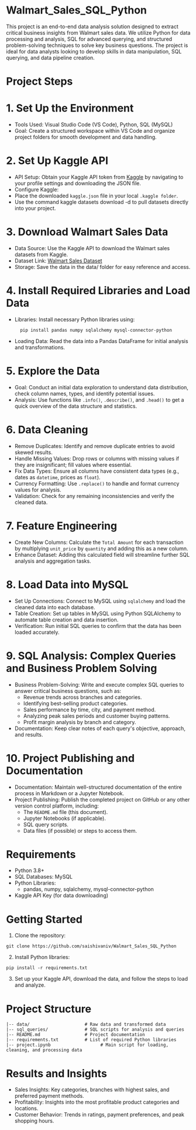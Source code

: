 #                                                                           Walmart_Sales_SQL_Python   

This project is an end-to-end data analysis solution designed to extract critical business insights from Walmart sales data. We utilize Python for data processing and analysis, SQL for advanced querying, and structured problem-solving techniques to solve key business questions. The project is ideal for data analysts looking to develop skills in data manipulation, SQL querying, and data pipeline creation.

# Project Steps

# 1. Set Up the Environment
* Tools Used: Visual Studio Code (VS Code), Python, SQL (MySQL)
* Goal: Create a structured workspace within VS Code and organize project folders for smooth development and data handling.
  
# 2. Set Up Kaggle API
* API Setup: Obtain your Kaggle API token from [Kaggle](https://www.kaggle.com/) by navigating to your profile settings and downloading the JSON file.
* Configure Kaggle:
 * Place the downloaded `kaggle.json` file in your local `.kaggle folder`.
 * Use the command kaggle datasets download -d <dataset-path> to pull datasets directly into your project.
   
# 3. Download Walmart Sales Data
* Data Source: Use the Kaggle API to download the Walmart sales datasets from Kaggle.
* Dataset Link: [Walmart Sales Dataset](https://www.kaggle.com/datasets/najir0123/walmart-10k-sales-datasets) 
* Storage: Save the data in the data/ folder for easy reference and access.
  
# 4. Install Required Libraries and Load Data
* Libraries: Install necessary Python libraries using:
  
  ```
    pip install pandas numpy sqlalchemy mysql-connector-python
  ```
* Loading Data: Read the data into a Pandas DataFrame for initial analysis and transformations.

# 5. Explore the Data
* Goal: Conduct an initial data exploration to understand data distribution, check column names, types, and identify potential issues.
* Analysis: Use functions like `.info()`, `.describe()`, and `.head()` to get a quick overview of the data structure and statistics.
  
# 6. Data Cleaning
* Remove Duplicates: Identify and remove duplicate entries to avoid skewed results.
* Handle Missing Values: Drop rows or columns with missing values if they are insignificant; fill values where essential.
* Fix Data Types: Ensure all columns have consistent data types (e.g., dates as `datetime`, prices as `float`).
* Currency Formatting: Use `.replace()` to handle and format currency values for analysis.
* Validation: Check for any remaining inconsistencies and verify the cleaned data.
  
# 7. Feature Engineering
* Create New Columns: Calculate the `Total Amount` for each transaction by multiplying `unit_price` by `quantity` and adding this as a new column.
* Enhance Dataset: Adding this calculated field will streamline further SQL analysis and aggregation tasks.
  
# 8. Load Data into MySQL
* Set Up Connections: Connect to MySQL using `sqlalchemy` and load the cleaned data into each database.
* Table Creation: Set up tables in MySQL using Python SQLAlchemy to automate table creation and data insertion.
* Verification: Run initial SQL queries to confirm that the data has been loaded accurately.
  
# 9. SQL Analysis: Complex Queries and Business Problem Solving
* Business Problem-Solving: Write and execute complex SQL queries to answer critical business questions, such as:
    * Revenue trends across branches and categories.
    * Identifying best-selling product categories.
    * Sales performance by time, city, and payment method.
    * Analyzing peak sales periods and customer buying patterns.
    * Profit margin analysis by branch and category.
* Documentation: Keep clear notes of each query's objective, approach, and results.
  
# 10. Project Publishing and Documentation
* Documentation: Maintain well-structured documentation of the entire process in Markdown or a Jupyter Notebook.
* Project Publishing: Publish the completed project on GitHub or any other version control platform, including:
  * The `README.md` file (this document).
  * Jupyter Notebooks (if applicable).
  * SQL query scripts.
  * Data files (if possible) or steps to access them.
 
# Requirements

* Python 3.8+
* SQL Databases: MySQL
* Python Libraries:
    * pandas, numpy, sqlalchemy, mysql-connector-python
* Kaggle API Key (for data downloading)

# Getting Started

1. Clone the repository:
```
git clone https://github.com/saishivaniv/Walmart_Sales_SQL_Python
```
2. Install Python libraries:
```
pip install -r requirements.txt
```
3. Set up your Kaggle API, download the data, and follow the steps to load and analyze.

# Project Structure
```
|-- data/                     # Raw data and transformed data
|-- sql_queries/              # SQL scripts for analysis and queries
|-- README.md                 # Project documentation
|-- requirements.txt          # List of required Python libraries
|-- project.ipynb                   # Main script for loading, cleaning, and processing data
```

# Results and Insights

* Sales Insights: Key categories, branches with highest sales, and preferred payment methods.
* Profitability: Insights into the most profitable product categories and locations.
* Customer Behavior: Trends in ratings, payment preferences, and peak shopping hours.
